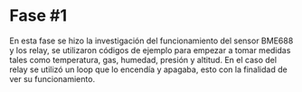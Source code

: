 # Fase #1
En esta fase se hizo la investigación del funcionamiento del sensor BME688 y los relay, se utilizaron códigos de ejemplo para empezar a tomar medidas tales como temperatura, gas, humedad, presión y altitud. En el caso del relay se utilizó un loop que lo encendía y apagaba, esto con la finalidad de ver su funcionamiento.
